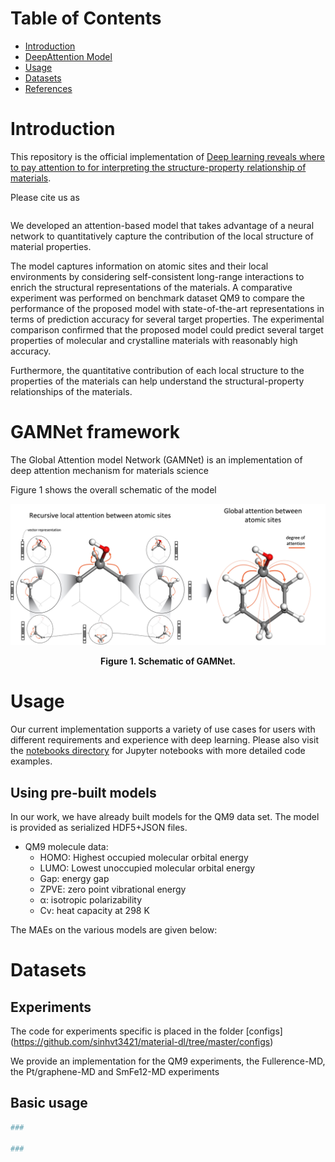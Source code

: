 # Table of Contents

* [Introduction](#introduction)
* [DeepAttention Model](#DeepAt-framework)
* [Usage](#usage)
* [Datasets](#datasets)
* [References](#references)

<a name="introduction"></a>

# Introduction
This repository is the official implementation of [Deep learning reveals where to pay attention to for interpreting the structure-property relationship of materials](https://).

Please cite us as

```

```

We developed an attention-based model that takes advantage of a neural network to quantitatively capture
the contribution of the local structure of material properties.

The model captures information on atomic sites
and their local environments by considering self-consistent long-range interactions to enrich the structural
representations of the materials. A comparative experiment was performed on benchmark dataset QM9 to compare
the performance of the proposed model with state-of-the-art representations in terms of prediction accuracy
for several target properties. The experimental comparison confirmed that the proposed model could predict
several target properties of molecular and crystalline materials with reasonably high accuracy.

Furthermore,
the quantitative contribution of each local structure to the properties of the materials can help understand
the structural-property relationships of the materials.

<a name="DeepAt-framework"></a>

# GAMNet framework

The Global Attention model Network (GAMNet) is an implementation of deep attention mechanism for materials science

Figure 1 shows the overall schematic of the model

![Model architecture](resources/model_semantic.jpg)
<div align='center'><strong>Figure 1. Schematic of  GAMNet.</strong></div>

<a name="usage"></a>

# Usage

Our current implementation supports a variety of use cases for users with
different requirements and experience with deep learning. Please also visit
the [notebooks directory](notebooks) for Jupyter notebooks with more detailed code examples.

## Using pre-built models

In our work, we have already built models for the QM9 data set. The model is provided as serialized HDF5+JSON files. 

* QM9 molecule data:
  * HOMO: Highest occupied molecular orbital energy
  * LUMO: Lowest unoccupied molecular orbital energy
  * Gap: energy gap
  * ZPVE: zero point vibrational energy
  * α: isotropic polarizability
  * Cv: heat capacity at 298 K

The MAEs on the various models are given below:

<a name="dataset"></a>

# Datasets

## Experiments

The code for experiments specific is placed in the folder [configs] (<https://github.com/sinhvt3421/material-dl/tree/master/configs>)

We provide an implementation for the QM9 experiments, the Fullerence-MD, the Pt/graphene-MD and SmFe12-MD experiments

## Basic usage

```python
###

###
